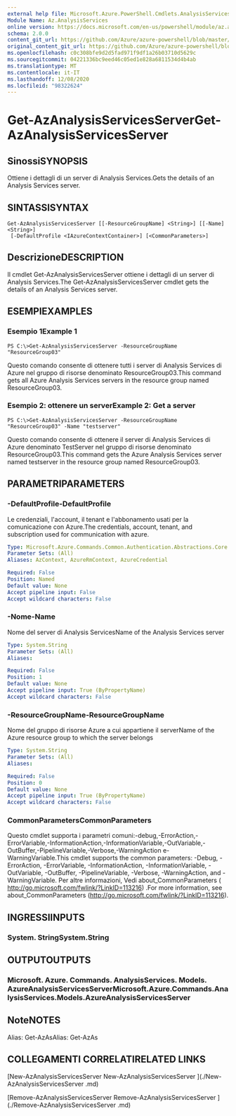```yaml
---
external help file: Microsoft.Azure.PowerShell.Cmdlets.AnalysisServices.dll-Help.xml
Module Name: Az.AnalysisServices
online version: https://docs.microsoft.com/en-us/powershell/module/az.analysisservices/get-azanalysisservicesserver
schema: 2.0.0
content_git_url: https://github.com/Azure/azure-powershell/blob/master/src/AnalysisServices/AnalysisServices/help/Get-AzAnalysisServicesServer.md
original_content_git_url: https://github.com/Azure/azure-powershell/blob/master/src/AnalysisServices/AnalysisServices/help/Get-AzAnalysisServicesServer.md
ms.openlocfilehash: c0c308bfe9d2d5fad971f9df1a26b03710d5629c
ms.sourcegitcommit: 04221336bc9eed46c05ed1e828a6811534d4b4ab
ms.translationtype: MT
ms.contentlocale: it-IT
ms.lasthandoff: 12/08/2020
ms.locfileid: "98322624"
---
```

# <span data-ttu-id="9af53-101">Get-AzAnalysisServicesServer</span><span class="sxs-lookup"><span data-stu-id="9af53-101">Get-AzAnalysisServicesServer</span></span>

## <span data-ttu-id="9af53-102">Sinossi</span><span class="sxs-lookup"><span data-stu-id="9af53-102">SYNOPSIS</span></span>
<span data-ttu-id="9af53-103">Ottiene i dettagli di un server di Analysis Services.</span><span class="sxs-lookup"><span data-stu-id="9af53-103">Gets the details of an Analysis Services server.</span></span>

## <span data-ttu-id="9af53-104">SINTASSI</span><span class="sxs-lookup"><span data-stu-id="9af53-104">SYNTAX</span></span>

```
Get-AzAnalysisServicesServer [[-ResourceGroupName] <String>] [[-Name] <String>]
 [-DefaultProfile <IAzureContextContainer>] [<CommonParameters>]
```

## <span data-ttu-id="9af53-105">Descrizione</span><span class="sxs-lookup"><span data-stu-id="9af53-105">DESCRIPTION</span></span>
<span data-ttu-id="9af53-106">Il cmdlet Get-AzAnalysisServicesServer ottiene i dettagli di un server di Analysis Services.</span><span class="sxs-lookup"><span data-stu-id="9af53-106">The Get-AzAnalysisServicesServer cmdlet gets the details of an Analysis Services server.</span></span>

## <span data-ttu-id="9af53-107">ESEMPI</span><span class="sxs-lookup"><span data-stu-id="9af53-107">EXAMPLES</span></span>

### <span data-ttu-id="9af53-108">Esempio 1</span><span class="sxs-lookup"><span data-stu-id="9af53-108">Example 1</span></span>
```
PS C:\>Get-AzAnalysisServicesServer -ResourceGroupName "ResourceGroup03"
```

<span data-ttu-id="9af53-109">Questo comando consente di ottenere tutti i server di Analysis Services di Azure nel gruppo di risorse denominato ResourceGroup03.</span><span class="sxs-lookup"><span data-stu-id="9af53-109">This command gets all Azure Analysis Services servers in the resource group named ResourceGroup03.</span></span>

### <span data-ttu-id="9af53-110">Esempio 2: ottenere un server</span><span class="sxs-lookup"><span data-stu-id="9af53-110">Example 2: Get a server</span></span>
```
PS C:\>Get-AzAnalysisServicesServer -ResourceGroupName "ResourceGroup03" -Name "testserver"
```

<span data-ttu-id="9af53-111">Questo comando consente di ottenere il server di Analysis Services di Azure denominato TestServer nel gruppo di risorse denominato ResourceGroup03.</span><span class="sxs-lookup"><span data-stu-id="9af53-111">This command gets the Azure Analysis Services server named testserver in the resource group named ResourceGroup03.</span></span>

## <span data-ttu-id="9af53-112">PARAMETRI</span><span class="sxs-lookup"><span data-stu-id="9af53-112">PARAMETERS</span></span>

### <span data-ttu-id="9af53-113">-DefaultProfile</span><span class="sxs-lookup"><span data-stu-id="9af53-113">-DefaultProfile</span></span>
<span data-ttu-id="9af53-114">Le credenziali, l'account, il tenant e l'abbonamento usati per la comunicazione con Azure.</span><span class="sxs-lookup"><span data-stu-id="9af53-114">The credentials, account, tenant, and subscription used for communication with azure.</span></span>

```yaml
Type: Microsoft.Azure.Commands.Common.Authentication.Abstractions.Core.IAzureContextContainer
Parameter Sets: (All)
Aliases: AzContext, AzureRmContext, AzureCredential

Required: False
Position: Named
Default value: None
Accept pipeline input: False
Accept wildcard characters: False
```

### <span data-ttu-id="9af53-115">-Nome</span><span class="sxs-lookup"><span data-stu-id="9af53-115">-Name</span></span>
<span data-ttu-id="9af53-116">Nome del server di Analysis Services</span><span class="sxs-lookup"><span data-stu-id="9af53-116">Name of the Analysis Services server</span></span>

```yaml
Type: System.String
Parameter Sets: (All)
Aliases:

Required: False
Position: 1
Default value: None
Accept pipeline input: True (ByPropertyName)
Accept wildcard characters: False
```

### <span data-ttu-id="9af53-117">-ResourceGroupName</span><span class="sxs-lookup"><span data-stu-id="9af53-117">-ResourceGroupName</span></span>
<span data-ttu-id="9af53-118">Nome del gruppo di risorse Azure a cui appartiene il server</span><span class="sxs-lookup"><span data-stu-id="9af53-118">Name of the Azure resource group to which the server belongs</span></span>

```yaml
Type: System.String
Parameter Sets: (All)
Aliases:

Required: False
Position: 0
Default value: None
Accept pipeline input: True (ByPropertyName)
Accept wildcard characters: False
```

### <span data-ttu-id="9af53-119">CommonParameters</span><span class="sxs-lookup"><span data-stu-id="9af53-119">CommonParameters</span></span>
<span data-ttu-id="9af53-120">Questo cmdlet supporta i parametri comuni:-debug,-ErrorAction,-ErrorVariable,-InformationAction,-InformationVariable,-OutVariable,-OutBuffer,-PipelineVariable,-Verbose,-WarningAction e-WarningVariable.</span><span class="sxs-lookup"><span data-stu-id="9af53-120">This cmdlet supports the common parameters: -Debug, -ErrorAction, -ErrorVariable, -InformationAction, -InformationVariable, -OutVariable, -OutBuffer, -PipelineVariable, -Verbose, -WarningAction, and -WarningVariable.</span></span> <span data-ttu-id="9af53-121">Per altre informazioni, Vedi about_CommonParameters ( http://go.microsoft.com/fwlink/?LinkID=113216) .</span><span class="sxs-lookup"><span data-stu-id="9af53-121">For more information, see about_CommonParameters (http://go.microsoft.com/fwlink/?LinkID=113216).</span></span>

## <span data-ttu-id="9af53-122">INGRESSI</span><span class="sxs-lookup"><span data-stu-id="9af53-122">INPUTS</span></span>

### <span data-ttu-id="9af53-123">System. String</span><span class="sxs-lookup"><span data-stu-id="9af53-123">System.String</span></span>

## <span data-ttu-id="9af53-124">OUTPUT</span><span class="sxs-lookup"><span data-stu-id="9af53-124">OUTPUTS</span></span>

### <span data-ttu-id="9af53-125">Microsoft. Azure. Commands. AnalysisServices. Models. AzureAnalysisServicesServer</span><span class="sxs-lookup"><span data-stu-id="9af53-125">Microsoft.Azure.Commands.AnalysisServices.Models.AzureAnalysisServicesServer</span></span>

## <span data-ttu-id="9af53-126">Note</span><span class="sxs-lookup"><span data-stu-id="9af53-126">NOTES</span></span>
<span data-ttu-id="9af53-127">Alias: Get-AzAs</span><span class="sxs-lookup"><span data-stu-id="9af53-127">Alias: Get-AzAs</span></span>

## <span data-ttu-id="9af53-128">COLLEGAMENTI CORRELATI</span><span class="sxs-lookup"><span data-stu-id="9af53-128">RELATED LINKS</span></span>

[<span data-ttu-id="9af53-129">New-AzAnalysisServicesServer </span><span class="sxs-lookup"><span data-stu-id="9af53-129">New-AzAnalysisServicesServer </span></span>](./New-AzAnalysisServicesServer .md)

[<span data-ttu-id="9af53-130">Remove-AzAnalysisServicesServer </span><span class="sxs-lookup"><span data-stu-id="9af53-130">Remove-AzAnalysisServicesServer </span></span>](./Remove-AzAnalysisServicesServer .md)

